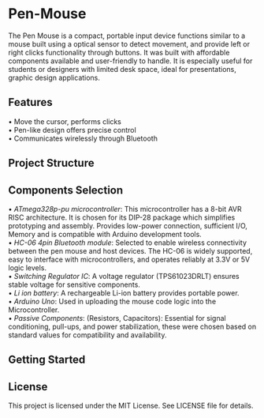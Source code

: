 # Pen-Mouse
The Pen Mouse is a compact, portable input device functions similar to a mouse built using a optical sensor to detect movement, and provide left or right clicks functionality through buttons. It was built with affordable components available and user-friendly to handle. It is especially useful for students or designers with limited desk space, ideal for presentations, graphic design applications.
## Features
• Move the cursor, performs clicks <br>
• Pen-like design offers precise control <br>
• Communicates wirelessly through Bluetooth
## Project Structure
## Components Selection
• _ATmega328p-pu microcontroller_: This microcontroller has a 8-bit AVR RISC architecture. It is chosen for its DIP-28 package which simplifies prototyping and assembly. Provides low-power connection, sufficient I/O, Memory and is compatible with Arduino development tools. <br>
• _HC-06 4pin Bluetooth module_: Selected to enable wireless connectivity between the pen mouse and host devices. The HC-06 is widely supported, easy to interface with microcontrollers, and operates reliably at 3.3V or 5V logic levels. <br>
• _Switching Regulator IC_: A voltage regulator (TPS61023DRLT) ensures stable voltage for sensitive components. <br>
• _Li ion battery_: A rechargeable Li-ion battery provides portable power. <br>
• _Arduino Uno_: Used in uploading the mouse code logic into the Microcontroller. <br>
• *Passive Components*: (Resistors, Capacitors): Essential for signal conditioning, pull-ups, and power stabilization, these were chosen based on standard values for compatibility and availability.
## Getting Started
## License
This project is licensed under the MIT License. See LICENSE file for details.

